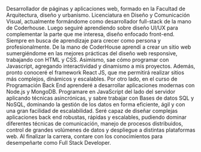 Desarrollador de páginas y aplicaciones web, formado en la Facultad de Arquitectura, diseño y urbanismo.
Licenciatura en Diseño y Comunicación Visual, actualmente formándome como desarrollador full-stack de la mano de Coderhouse. Luego seguiré aprendiendo sobre diseño UI/UX para complementar la parte que me interesa, diseño enfocado front-end.
Siempre en busca de aprendizaje para crecer como persona y profesionalmente.
De la mano de CoderHouse aprendí a crear un sitio web sumergiéndome en las mejores prácticas del diseño web responsive, trabajando con HTML y CSS. Asimismo, sae cómo programar con Javascript, agregando interactividad y dinamismo a mis proyectos. Además, pronto conoceré el framework React JS, que me permitirá realizar sitios más complejos, dinámicos y escalables.
Por otro lado, en el curso de Programación Back End aprenderé a desarrollar aplicaciones modernas con Node.js y MongoDB. Programare en JavaScript del lado del servidor aplicando técnicas asincrónicas, y sabre trabajar con Bases de datos SQL y NoSQL, dominando la gestión de los datos en forma eficiente, ágil y con una gran facilidad de escalabilidad.
Seré capaz de diseñar complejas aplicaciones back end robustas, rápidas y escalables, pudiendo dominar diferentes técnicas de comunicación, manejo de procesos distribuidos, control de grandes volúmenes de datos y despliegue a distintas plataformas web. Al finalizar la carrera, contare con los conocimientos para desempeñarte como Full Stack Developer.

